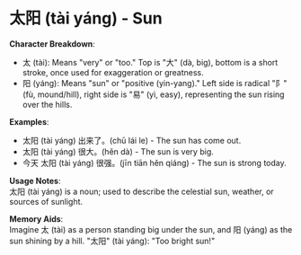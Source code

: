 # **太阳 (tài yáng) - Sun**

**Character Breakdown**:  
- 太 (tài): Means "very" or "too." Top is "大" (dà, big), bottom is a short stroke, once used for exaggeration or greatness.  
- 阳 (yáng): Means "sun" or "positive (yin-yang)." Left side is radical "阝" (fù, mound/hill), right side is "易" (yì, easy), representing the sun rising over the hills.

**Examples**:  
- 太阳 (tài yáng) 出来了。(chū lái le) - The sun has come out.  
- 太阳 (tài yáng) 很大。(hěn dà) - The sun is very big.  
- 今天 太阳 (tài yáng) 很强。(jīn tiān hěn qiáng) - The sun is strong today.

**Usage Notes**:  
太阳 (tài yáng) is a noun; used to describe the celestial sun, weather, or sources of sunlight.

**Memory Aids**:  
Imagine 太 (tài) as a person standing big under the sun, and 阳 (yáng) as the sun shining by a hill. "太阳" (tài yáng): "Too bright sun!"